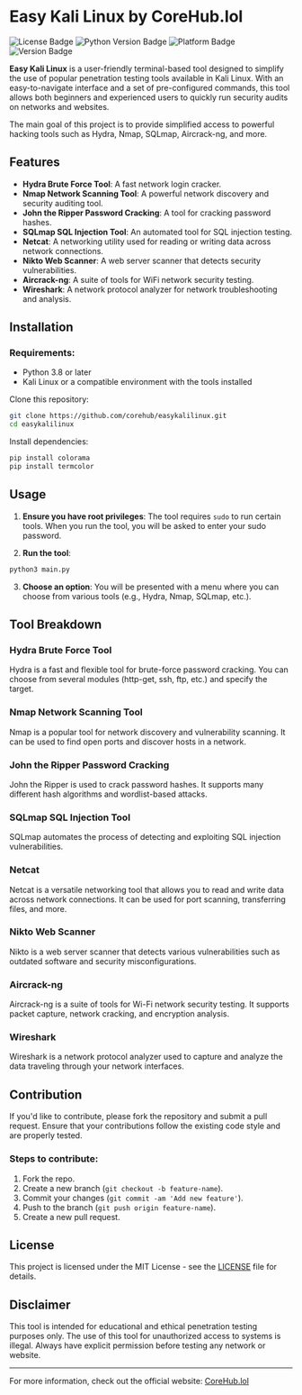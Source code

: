 # Easy Kali Linux by CoreHub.lol

![License Badge](https://img.shields.io/badge/License-MIT-green)
![Python Version Badge](https://img.shields.io/badge/Python-3.8%2B-blue)
![Platform Badge](https://img.shields.io/badge/Platform-Linux-purple)
![Version Badge](https://img.shields.io/badge/Version-1.0%20Stable-red)

**Easy Kali Linux** is a user-friendly terminal-based tool designed to simplify the use of popular penetration testing tools available in Kali Linux. With an easy-to-navigate interface and a set of pre-configured commands, this tool allows both beginners and experienced users to quickly run security audits on networks and websites.

The main goal of this project is to provide simplified access to powerful hacking tools such as Hydra, Nmap, SQLmap, Aircrack-ng, and more.

## Features

- **Hydra Brute Force Tool**: A fast network login cracker.
- **Nmap Network Scanning Tool**: A powerful network discovery and security auditing tool.
- **John the Ripper Password Cracking**: A tool for cracking password hashes.
- **SQLmap SQL Injection Tool**: An automated tool for SQL injection testing.
- **Netcat**: A networking utility used for reading or writing data across network connections.
- **Nikto Web Scanner**: A web server scanner that detects security vulnerabilities.
- **Aircrack-ng**: A suite of tools for WiFi network security testing.
- **Wireshark**: A network protocol analyzer for network troubleshooting and analysis.

## Installation

### Requirements:
- Python 3.8 or later
- Kali Linux or a compatible environment with the tools installed

Clone this repository:

```bash
git clone https://github.com/corehub/easykalilinux.git
cd easykalilinux
```

Install dependencies:

```bash
pip install colorama
pip install termcolor

```

## Usage

1. **Ensure you have root privileges**: The tool requires `sudo` to run certain tools. When you run the tool, you will be asked to enter your sudo password.
   
2. **Run the tool**:

```bash
python3 main.py
```

3. **Choose an option**: You will be presented with a menu where you can choose from various tools (e.g., Hydra, Nmap, SQLmap, etc.).

## Tool Breakdown

### Hydra Brute Force Tool
Hydra is a fast and flexible tool for brute-force password cracking. You can choose from several modules (http-get, ssh, ftp, etc.) and specify the target.

### Nmap Network Scanning Tool
Nmap is a popular tool for network discovery and vulnerability scanning. It can be used to find open ports and discover hosts in a network.

### John the Ripper Password Cracking
John the Ripper is used to crack password hashes. It supports many different hash algorithms and wordlist-based attacks.

### SQLmap SQL Injection Tool
SQLmap automates the process of detecting and exploiting SQL injection vulnerabilities.

### Netcat
Netcat is a versatile networking tool that allows you to read and write data across network connections. It can be used for port scanning, transferring files, and more.

### Nikto Web Scanner
Nikto is a web server scanner that detects various vulnerabilities such as outdated software and security misconfigurations.

### Aircrack-ng
Aircrack-ng is a suite of tools for Wi-Fi network security testing. It supports packet capture, network cracking, and encryption analysis.

### Wireshark
Wireshark is a network protocol analyzer used to capture and analyze the data traveling through your network interfaces.

## Contribution

If you'd like to contribute, please fork the repository and submit a pull request. Ensure that your contributions follow the existing code style and are properly tested.

### Steps to contribute:
1. Fork the repo.
2. Create a new branch (`git checkout -b feature-name`).
3. Commit your changes (`git commit -am 'Add new feature'`).
4. Push to the branch (`git push origin feature-name`).
5. Create a new pull request.

## License

This project is licensed under the MIT License - see the [LICENSE](LICENSE) file for details.

## Disclaimer

This tool is intended for educational and ethical penetration testing purposes only. The use of this tool for unauthorized access to systems is illegal. Always have explicit permission before testing any network or website.

---

For more information, check out the official website: [CoreHub.lol](https://corehub.lol)
```

